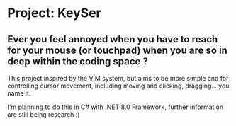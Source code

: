 # Project: KeySer

## Ever you feel annoyed when you have to reach for your mouse (or touchpad) when you are so in deep within the coding space ?

This project inspired by the VIM system, but aims to be more simple and for controlling cursor movement, including moving and clicking, dragging... you name it.

I'm planning to do this in C# with .NET 8.0 Framework, further information are still being research :)
